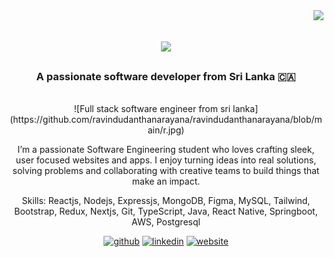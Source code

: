 <img align="right" src="https://visitor-badge.laobi.icu/badge?page_id=salesp07.salesp07" />

<h1 align="center">
    <img src="https://readme-typing-svg.herokuapp.com/?font=Righteous&size=35&center=true&vCenter=true&width=500&height=70&duration=4000&lines=Hi+There!+👋;+I'm+Ravindu!;" />
</h1>

<h3 align="center">A passionate software developer from Sri Lanka 🇨🇦</h3>

<br/>

<div align="center">
![Full stack software engineer from sri lanka](https://github.com/ravindudanthanarayana/ravindudanthanarayana/blob/main/r.jpg)

I’m a passionate Software Engineering student who loves crafting sleek, user focused websites and apps. I enjoy turning ideas into real solutions, solving problems and collaborating with creative teams to build things that make an impact.

Skills: Reactjs, Nodejs, Expressjs, MongoDB, Figma, MySQL, Tailwind, Bootstrap, Redux, Nextjs, Git, TypeScript, Java, React Native, Springboot, AWS, Postgresql



[<img src='https://cdn.jsdelivr.net/npm/simple-icons@3.0.1/icons/github.svg' alt='github' height='40'>](https://github.com/ravindudanthanarayana)  [<img src='https://cdn.jsdelivr.net/npm/simple-icons@3.0.1/icons/linkedin.svg' alt='linkedin' height='40'>](https://www.linkedin.com/in/ravindudanthanarayana/)  [<img src='https://cdn.jsdelivr.net/npm/simple-icons@3.0.1/icons/icloud.svg' alt='website' height='40'>](https://ravindudanthanarayana.me/)  

